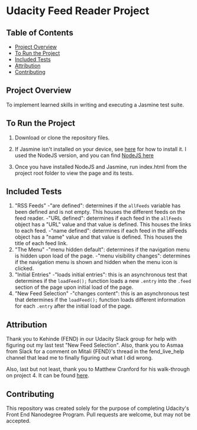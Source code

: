 # Udacity Feed Reader Project

## Table of Contents

* [Project Overview](#projectoverview)
* [To Run the Project](#toruntheproject)
* [Included Tests](#includedtests)
* [Attribution](#attribution)
* [Contributing](#contributing)


## Project Overview

To implement learned skills in writing and executing a Jasmine test suite.

## To Run the Project

1. Download or clone the repository files.
2. If Jasmine isn't installed on your device, see [here](https://jasmine.github.io/setup/nodejs.html) for how to install it. I used the NodeJS version, and you can find [NodeJS here](https://nodejs.org/)

3. Once you have installed NodeJS and Jasmine, run index.html from the project root folder to view the page and its tests.

## Included Tests

1.  "RSS Feeds"
	-"are defined": determines if the `allFeeds` variable has been defined and is not empty. This houses the different feeds on the feed reader.
	-"URL defined": determines if each feed in the `allFeeds` object has a "URL" value and that value is defined. This houses the links to each feed.
	-"name defined": determines if each feed in the allFeeds object has a "name" value and that value is defined. This houses the title of each feed link.
2.  "The Menu"
	-"menu hidden default": determines if the navigation menu is hidden upon load of the page.
	-"menu visibility changes": determines if the navigation menu is shown and hidden when the menu icon is clicked.
3.  "Initial Entries"
	-"loads initial entries": this is an asynchronous test that determines if the `loadFeed();` function loads a new `.entry` into the `.feed` section of the page upon initial load of the page.
4.  "New Feed Selection"
	-"changes content": this is an asynchronous test that determines if the `loadFeed();` function loads different information for each `.entry` after the initial load of the page.

## Attribution

Thank you to Kehinde (FEND) in our Udacity Slack group for help with figuring out my last test "New Feed Selection". Also, thank you to Asmaa from Slack for a comment on Mitali {FEND}'s thread in the fend_live_help channel that lead me to finally figuring out what I did wrong.

Also, last but not least, thank you to Matthew Cranford for his walk-through on project 4. It can be found [here](https://matthewcranford.com/feed-reader-walkthrough-part-1-starter-code/).


## Contributing

This repository was created solely for the purpose of completing Udacity's Front End Nanodegree Program. Pull requests are welcome, but may not be accepted.